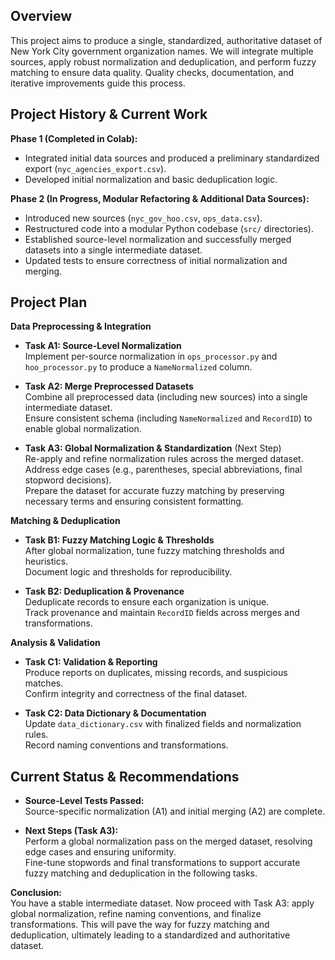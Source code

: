 ## Overview

This project aims to produce a single, standardized, authoritative dataset of New York City government organization names. We will integrate multiple sources, apply robust normalization and deduplication, and perform fuzzy matching to ensure data quality. Quality checks, documentation, and iterative improvements guide this process.

## Project History & Current Work

**Phase 1 (Completed in Colab):**  
- Integrated initial data sources and produced a preliminary standardized export (`nyc_agencies_export.csv`).
- Developed initial normalization and basic deduplication logic.

**Phase 2 (In Progress, Modular Refactoring & Additional Data Sources):**  
- Introduced new sources (`nyc_gov_hoo.csv`, `ops_data.csv`).
- Restructured code into a modular Python codebase (`src/` directories).
- Established source-level normalization and successfully merged datasets into a single intermediate dataset.
- Updated tests to ensure correctness of initial normalization and merging.

## Project Plan

**Data Preprocessing & Integration**

- **Task A1: Source-Level Normalization**  
  Implement per-source normalization in `ops_processor.py` and `hoo_processor.py` to produce a `NameNormalized` column.

- **Task A2: Merge Preprocessed Datasets**  
  Combine all preprocessed data (including new sources) into a single intermediate dataset.  
  Ensure consistent schema (including `NameNormalized` and `RecordID`) to enable global normalization.

- **Task A3: Global Normalization & Standardization** (Next Step)  
  Re-apply and refine normalization rules across the merged dataset.  
  Address edge cases (e.g., parentheses, special abbreviations, final stopword decisions).  
  Prepare the dataset for accurate fuzzy matching by preserving necessary terms and ensuring consistent formatting.

**Matching & Deduplication**

- **Task B1: Fuzzy Matching Logic & Thresholds**  
  After global normalization, tune fuzzy matching thresholds and heuristics.  
  Document logic and thresholds for reproducibility.

- **Task B2: Deduplication & Provenance**  
  Deduplicate records to ensure each organization is unique.  
  Track provenance and maintain `RecordID` fields across merges and transformations.

**Analysis & Validation**

- **Task C1: Validation & Reporting**  
  Produce reports on duplicates, missing records, and suspicious matches.  
  Confirm integrity and correctness of the final dataset.

- **Task C2: Data Dictionary & Documentation**  
  Update `data_dictionary.csv` with finalized fields and normalization rules.  
  Record naming conventions and transformations.

## Current Status & Recommendations

- **Source-Level Tests Passed:**  
  Source-specific normalization (A1) and initial merging (A2) are complete.

- **Next Steps (Task A3):**  
  Perform a global normalization pass on the merged dataset, resolving edge cases and ensuring uniformity.  
  Fine-tune stopwords and final transformations to support accurate fuzzy matching and deduplication in the following tasks.

**Conclusion:**  
You have a stable intermediate dataset. Now proceed with Task A3: apply global normalization, refine naming conventions, and finalize transformations. This will pave the way for fuzzy matching and deduplication, ultimately leading to a standardized and authoritative dataset.
